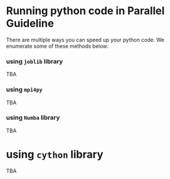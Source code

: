 # Running python code in Parallel Guideline

There are multiple ways you can speed up your python code. We enumerate some of these methods below:

### using `joblib` library
TBA

### using `mpi4py`
TBA

### using `Numba` library
TBA

# using `cython` library
TBA

